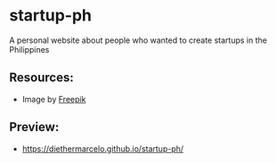 # startup-ph
A personal website about people who wanted to create startups in the Philippines

## Resources:
- Image by <a href="https://www.freepik.com/free-psd/startup-landing-page-design-template_17971498.htm#query=website%20templates%20start-up&position=0&from_view=search&track=ais">Freepik</a>

## Preview:
- https://diethermarcelo.github.io/startup-ph/


